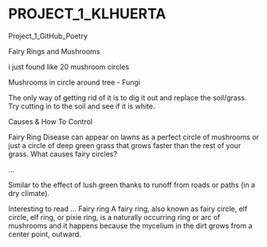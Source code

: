 # PROJECT_1_KLHUERTA
Project_1_GitHub_Poetry

Fairy Rings and Mushrooms

i just found like 20 mushroom circles

Mushrooms in circle around tree - Fungi

The only way of getting rid of it is to dig it out and replace the soil/grass. Try cutting in to the soil and see if it is white.

Causes & How To Control

Fairy Ring Disease can appear on lawns as a perfect circle of mushrooms or just a circle of deep green grass that grows faster than the rest of your grass.
What causes fairy circles? 

...

Similar to the effect of lush green thanks to runoff from roads or paths (in a dry climate). 

Interesting to read ... Fairy ring
A fairy ring, also known as fairy circle, elf circle, elf ring, or pixie ring, is a naturally occurring ring or arc of mushrooms and it happens because the mycelium in the dirt grows from a center point, outward.
